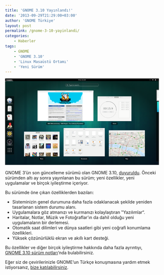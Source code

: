 ```yaml
---
title: 'GNOME 3.10 Yayınlandı!'
date: '2013-09-29T21:29:00+03:00'
author: 'GNOME Türkiye'
layout: post
permalink: /gnome-3-10-yayinlandi/
categories:
    - Haberler
tags:
    - GNOME
    - 'GNOME 3.10'
    - 'Linux Masaüstü Ortamı'
    - 'Yeni Sürüm'
---
```


![Pencere seçimi](/media/2023/04/window-selection-3.10.png "Pencere seçimi")

GNOME 3’ün son güncelleme sürümü olan GNOME 3.10, [duyuruldu](https://mail.gnome.org/archives/devel-announce-list/2013-September/msg00003.html "GNOME 3.10 Released"). Önceki sürümden altı ay sonra yayınlanan bu sürüm; yeni özellikler, yeni uygulamalar ve birçok iyileştirme içeriyor.

Bu sürümde öne çıkan özelliklerden bazıları:

- Sisteminizin genel durumuna daha fazla odaklanacak şekilde yeniden tasarlanan sistem durumu alanı.
- Uygulamalara göz atmanızı ve kurmanızı kolaylaştıran ‟Yazılımlar“.
- Haritalar, Notlar, Müzik ve Fotoğraflar’ın da dahil olduğu yeni uygulamaların bir derlemesi.
- Otomatik saat dilimleri ve dünya saatleri gibi yeni coğrafi konumlama özellikleri.
- Yüksek çözünürlüklü ekran ve akıllı kart desteği.

Bu özellikler ve diğer birçok iyileştirme hakkında daha fazla ayrıntıyı, [GNOME 3.10 sürüm notları](https://help.gnome.org/misc/release-notes/3.10/ "Introducing GNOME 3.10")‘nda bulabilirsiniz.

Eğer siz de çevirilerinizle GNOME’un Türkçe konuşmasına yardım etmek istiyorsanız, [bize katılabilirsiniz](/cevirilere-nasil-katilirim).